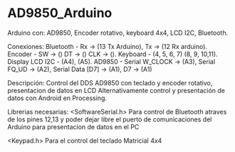 # AD9850_Arduino

Arduino con:
AD9850, Encoder rotativo, keyboard 4x4, LCD I2C, Bluetooth.

Conexiones:
Bluetooth - Rx -> (13 Tx Arduino), Tx -> (12 Rx arduino).
Encoder - SW -> ()  DT -> () CLK -> ().
Keyboard - (4, 5, 6, 7) (8, 9, 10,11).
Display LCD I2C - (A4), (A5).
AD9850 - Serial W_CLOCK -> (A3), Serial FQ_UD -> (A2), Serial Data [D7] -> (A1), D7 -> (A1)

Descripción:
Control del DDS AD9850 con teclado y encoder rotativo, presentacion de datos en LCD
Alternativamente control y presentación de datos con Android en Processing.

Librerias necesarias:
<SoftwareSerial.h> Para control de Bluetooth atraves de los pines 12,13
y poder dejar libre el puerto de comunicaciones del Arduino para presentacion de datos en el PC

<Keypad.h> Para el control del teclado Matricial 4x4

